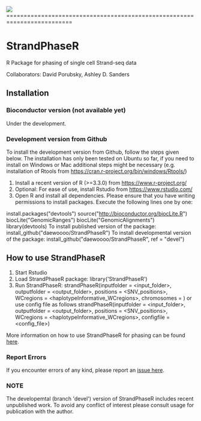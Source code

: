 <img src="https://github.com/daewoooo/StrandPhaseR/raw/master/StrandPhaseR_logo.png" />
=========================================================================

# StrandPhaseR
R Package for phasing of single cell Strand-seq data 

Collaborators: David Porubsky, Ashley D. Sanders

## Installation

### Bioconductor version (not available yet)
Under the development.

### Development version from Github
To install the development version from Github, follow the steps given below. The installation has only been tested on Ubuntu so far, if you need to install on Windows or Mac additional steps might be necessary (e.g. installation of Rtools from https://cran.r-project.org/bin/windows/Rtools/)

1. Install a recent version of R (>=3.3.0) from https://www.r-project.org/
2. Optional: For ease of use, install Rstudio from https://www.rstudio.com/
3. Open R and install all dependencies. Please ensure that you have writing permissions to install packages. Execute the following lines one by one:

  install.packages("devtools")
	source("http://bioconductor.org/biocLite.R")
	biocLite("GenomicRanges")
	biocLite("GenomicAlignments")
	library(devtools)
	To install published version of the package:
	install_github("daewoooo/StrandPhaseR")
	To install developmental version of the package:
	install_github("daewoooo/StrandPhaseR", ref = "devel")

## How to use StrandPhaseR

1. Start Rstudio
2. Load StrandPhaseR package:	library('StrandPhaseR')
3. Run StrandPhaseR: 	strandPhaseR(inputfolder = <input_folder>, outputfolder = <output_folder>, positions = <SNV_positions>, WCregions = <haplotypeInformative_WCregions>, chromosomes = <chromosomes2analyze>) or use config file as follows strandPhaseR(inputfolder = <input_folder>, outputfolder = <output_folder>, positions = <SNV_positions>, WCregions = <haplotypeInformative_WCregions>, configfile = <config_file>)

More information on how to use StrandPhaseR for phasing can be found [here](http://hdl.handle.net/2429/80678).

### Report Errors

If you encounter errors of any kind, please report an [issue here](https://github.com/daewoooo/StrandPhaseR/issues/new).

### NOTE

The developemtal (branch 'devel') version of StrandPhaseR includes recent unpublished work. To avoid any conflict of interest please consult usage for publication with the author.
